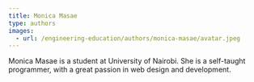 ```yaml
---
title: Monica Masae
type: authors
images:
  - url: /engineering-education/authors/monica-masae/avatar.jpeg 
---
```

Monica Masae is a student at University of Nairobi. She is a self-taught programmer, with a great passion in web design and development. 
